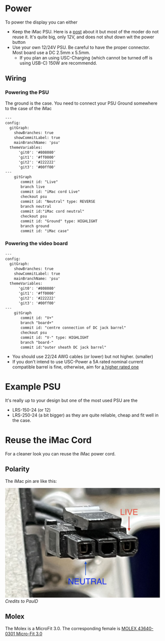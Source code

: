 # Power


To power the display you can either

- Keep the iMac PSU. Here is a [post](https://forums.macrumors.com/threads/diy-5k-monitor-success.2253100/post-33572115) about it but most of the moder do not reuse it. It's quite big, only 12V, and does not shut down wit the power button
- Use your own 12/24V PSU. Be careful to have the proper connector. Most board use a DC 2.5mm x 5.5mm.
  - If you plan an using USC-Charging (which cannot be turned off is using USB-C) 150W are recommendd.

## Wiring

### Powering the PSU

The ground is the case. You need to connect your PSU Ground somewhere to the case of the iMac


```mermaid
---
config:
  gitGraph:
    showBranches: true
    showCommitLabel: true
    mainBranchName: 'psu'
  themeVariables:
      'git0': '#808080'
      'git1': '#ff0000'
      'git2': '#222222'
      'git3': '#00ff00'
---
    gitGraph
       commit id: "Live"
       branch live
       commit id: "iMac cord Live"
       checkout psu
       commit id: "Neutral" type: REVERSE
       branch neutral
       commit id:"iMac cord neutral"
       checkout psu
       commit id: "Ground" type: HIGHLIGHT
       branch ground
       commit id: "iMac case"
```

### Powering the video board

```mermaid
---
config:
  gitGraph:
    showBranches: true
    showCommitLabel: true
    mainBranchName: 'psu'
  themeVariables:
      'git0': '#808080'
      'git1': '#ff0000'
      'git2': '#222222'
      'git3': '#00ff00'
---
    gitGraph
       commit id: "V+"
       branch "board+"
       commit id: "centre connection of DC jack barrel"
       checkout psu
       commit id: "V-" type: HIGHLIGHT
       branch "board-"
       commit id:"outer sheath DC jack barrel"

```

- You should use 22/24 AWG cables (or lower) but not higher. (smaller)
- If you don't intend to use USC-Power a 5A rated nominal current compatible barrel is fine, otherwise, aim for [a higher rated one](https://www.amazon.com/GINTOOYUN-dalimentation-r%C3%A9paration-remplacement-DC5525/dp/B0DGXR4P2S)

# Example PSU

It's really up to your design but one of the most used PSU are the

- LRS-150-24 (or 12)
- LRS-250-24 (a bit bigger)
  as they are quite reliable, cheap and fit well in the case.

# Reuse the iMac Cord

For a cleaner look you can reuse the iMac power cord.

## Polarity

The iMac pin are like this:

![Imac Molex](./power_imac_molex.jpg)
_Credits to PaulD_

## Molex

The Molex is a MicroFit 3.0.
The corresponding female is [MOLEX 43640-0301 Micro-Fit 3.0](https://eu.mouser.com/ProductDetail/Molex/43640-0301?qs=P7cO%252B%252BFDLzT6yhSWHXAM7g%3D%3D)
